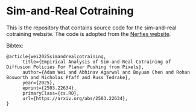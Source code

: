 # Sim-and-Real Cotraining

This is the repository that contains source code for the sim-and-real cotraining website. The code is adopted from the [Nerfies website](https://nerfies.github.io/).

Bibtex:
```
@article{wei2025simandrealcotraining,
      title={Empirical Analysis of Sim-and-Real Cotraining of Diffusion Policies For Planar Pushing from Pixels}, 
      author={Adam Wei and Abhinav Agarwal and Boyuan Chen and Rohan Bosworth and Nicholas Pfaff and Russ Tedrake},
      year={2025},
      eprint={2503.22634},
      primaryClass={cs.RO},
      url={https://arxiv.org/abs/2503.22634}, 
}
```
